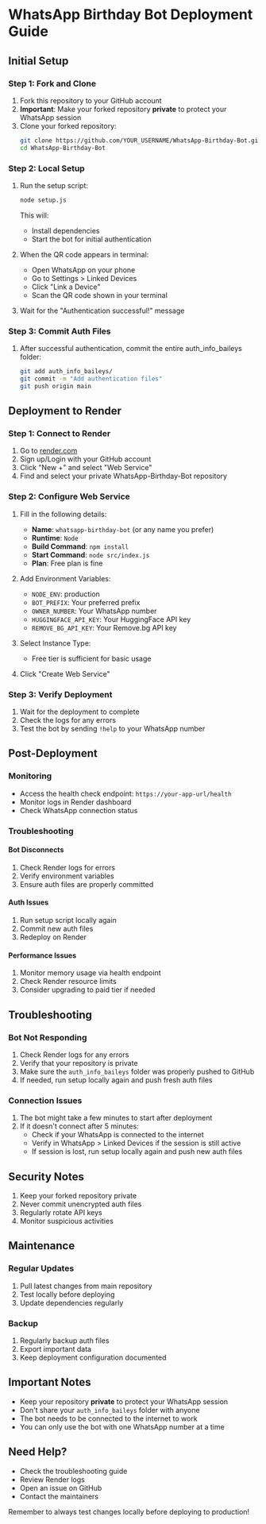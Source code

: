 # WhatsApp Birthday Bot Deployment Guide

## Initial Setup

### Step 1: Fork and Clone
1. Fork this repository to your GitHub account
2. **Important**: Make your forked repository **private** to protect your WhatsApp session
3. Clone your forked repository:
   ```bash
   git clone https://github.com/YOUR_USERNAME/WhatsApp-Birthday-Bot.git
   cd WhatsApp-Birthday-Bot
   ```

### Step 2: Local Setup
1. Run the setup script:
   ```bash
   node setup.js
   ```
   This will:
   - Install dependencies
   - Start the bot for initial authentication

2. When the QR code appears in terminal:
   - Open WhatsApp on your phone
   - Go to Settings > Linked Devices
   - Click "Link a Device"
   - Scan the QR code shown in your terminal
3. Wait for the "Authentication successful!" message

### Step 3: Commit Auth Files
1. After successful authentication, commit the entire auth_info_baileys folder:
   ```bash
   git add auth_info_baileys/
   git commit -m "Add authentication files"
   git push origin main
   ```

## Deployment to Render

### Step 1: Connect to Render
1. Go to [render.com](https://render.com)
2. Sign up/Login with your GitHub account
3. Click "New +" and select "Web Service"
4. Find and select your private WhatsApp-Birthday-Bot repository

### Step 2: Configure Web Service
1. Fill in the following details:
   - **Name**: `whatsapp-birthday-bot` (or any name you prefer)
   - **Runtime**: `Node`
   - **Build Command**: `npm install`
   - **Start Command**: `node src/index.js`
   - **Plan**: Free plan is fine

2. Add Environment Variables:
   - `NODE_ENV`: production
   - `BOT_PREFIX`: Your preferred prefix
   - `OWNER_NUMBER`: Your WhatsApp number
   - `HUGGINGFACE_API_KEY`: Your HuggingFace API key
   - `REMOVE_BG_API_KEY`: Your Remove.bg API key

3. Select Instance Type:
   - Free tier is sufficient for basic usage

4. Click "Create Web Service"

### Step 3: Verify Deployment
1. Wait for the deployment to complete
2. Check the logs for any errors
3. Test the bot by sending `!help` to your WhatsApp number

## Post-Deployment

### Monitoring
- Access the health check endpoint: `https://your-app-url/health`
- Monitor logs in Render dashboard
- Check WhatsApp connection status

### Troubleshooting

#### Bot Disconnects
1. Check Render logs for errors
2. Verify environment variables
3. Ensure auth files are properly committed

#### Auth Issues
1. Run setup script locally again
2. Commit new auth files
3. Redeploy on Render

#### Performance Issues
1. Monitor memory usage via health endpoint
2. Check Render resource limits
3. Consider upgrading to paid tier if needed

## Troubleshooting

### Bot Not Responding
1. Check Render logs for any errors
2. Verify that your repository is private
3. Make sure the `auth_info_baileys` folder was properly pushed to GitHub
4. If needed, run setup locally again and push fresh auth files

### Connection Issues
1. The bot might take a few minutes to start after deployment
2. If it doesn't connect after 5 minutes:
   - Check if your WhatsApp is connected to the internet
   - Verify in WhatsApp > Linked Devices if the session is still active
   - If session is lost, run setup locally again and push new auth files

## Security Notes

1. Keep your forked repository private
2. Never commit unencrypted auth files
3. Regularly rotate API keys
4. Monitor suspicious activities

## Maintenance

### Regular Updates
1. Pull latest changes from main repository
2. Test locally before deploying
3. Update dependencies regularly

### Backup
1. Regularly backup auth files
2. Export important data
3. Keep deployment configuration documented

## Important Notes
- Keep your repository **private** to protect your WhatsApp session
- Don't share your `auth_info_baileys` folder with anyone
- The bot needs to be connected to the internet to work
- You can only use the bot with one WhatsApp number at a time

## Need Help?

- Check the troubleshooting guide
- Review Render logs
- Open an issue on GitHub
- Contact the maintainers

Remember to always test changes locally before deploying to production!
